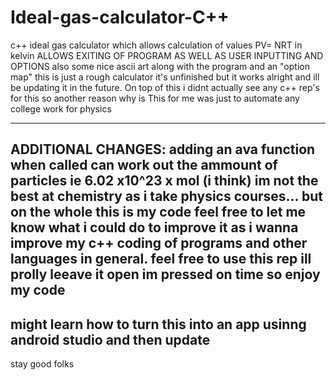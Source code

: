 # Ideal-gas-calculator-C++
c++ ideal gas calculator which allows calculation of values PV= NRT in kelvin
ALLOWS EXITING OF PROGRAM AS WELL AS USER INPUTTING AND OPTIONS
also some nice ascii art along with the program and an "option map" this is just a rough calculator it's unfinished
but it works alright and ill be updating it in the future.   On top of this i didnt actually see any c++ rep's for this so another reason why is This for me was just to automate any college work for physics 


-----
ADDITIONAL CHANGES: adding an ava function when called can work out the ammount of particles ie 6.02 x10^23 x mol
(i think) im not the best at chemistry as i take physics courses...
but on the whole this is my code feel free to let me know what i could do to improve it as i wanna improve my c++ coding of programs and other languages in general.
feel free to use this rep ill prolly leeave it open im pressed on time so enjoy my code
-----
might learn how to turn this into an app usinng android studio and then update
-----
stay good folks

